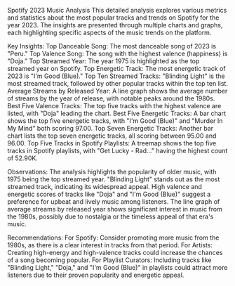 Spotify 2023 Music Analysis
This detailed analysis explores various metrics and statistics about the most popular tracks and trends on Spotify for the year 2023. The insights are presented through multiple charts and graphs, each highlighting specific aspects of the music trends on the platform.

Key Insights:
Top Danceable Song:
The most danceable song of 2023 is "Peru."
Top Valence Song:
The song with the highest valence (happiness) is "Doja."
Top Streamed Year:
The year 1975 is highlighted as the top streamed year on Spotify.
Top Energetic Track:
The most energetic track of 2023 is "I'm Good (Blue)."
Top Ten Streamed Tracks:
"Blinding Light" is the most streamed track, followed by other popular tracks within the top ten list.
Average Streams by Released Year:
A line graph shows the average number of streams by the year of release, with notable peaks around the 1980s.
Best Five Valence Tracks:
The top five tracks with the highest valence are listed, with "Doja" leading the chart.
Best Five Energetic Tracks:
A bar chart shows the top five energetic tracks, with "I'm Good (Blue)" and "Murder In My Mind" both scoring 97.00.
Top Seven Energetic Tracks:
Another bar chart lists the top seven energetic tracks, all scoring between 95.00 and 96.00.
Top Five Tracks in Spotify Playlists:
A treemap shows the top five tracks in Spotify playlists, with "Get Lucky - Rad..." having the highest count of 52.90K.

Observations:
The analysis highlights the popularity of older music, with 1975 being the top streamed year.
"Blinding Light" stands out as the most streamed track, indicating its widespread appeal.
High valence and energetic scores of tracks like "Doja" and "I'm Good (Blue)" suggest a preference for upbeat and lively music among listeners.
The line graph of average streams by released year shows significant interest in music from the 1980s, possibly due to nostalgia or the timeless appeal of that era's music.

Recommendations:
For Spotify: Consider promoting more music from the 1980s, as there is a clear interest in tracks from that period.
For Artists: Creating high-energy and high-valence tracks could increase the chances of a song becoming popular.
For Playlist Curators: Including tracks like "Blinding Light," "Doja," and "I'm Good (Blue)" in playlists could attract more listeners due to their proven popularity and energetic appeal.
